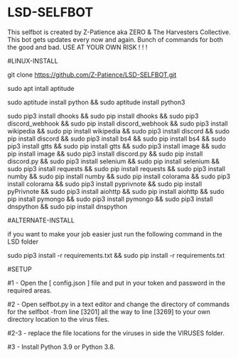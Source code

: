 # LSD-SELFBOT
This selfbot is created by Z-Patience aka ZERO &amp; The Harvesters Collective. This bot gets updates every now and again. Bunch of commands for both the good and bad. USE AT YOUR OWN RISK ! ! ! 


#LINUX-INSTALL

git clone https://github.com/Z-Patience/LSD-SELFBOT.git

sudo apt intall aptitude

sudo aptitude install python && sudo aptitude install python3

sudo pip3 install dhooks && sudo pip install dhooks && sudo pip3 discord_webhook && sudo pip install discord_webhook && sudo pip3 install wikipedia && sudo pip install wikipedia && sudo pip3 install discord && sudo pip install discord && sudo pip3 install bs4 && sudo pip install bs4 && sudo pip3 install gtts && sudo pip install gtts && sudo pip3 install image && sudo pip install image && sudo pip3 install discord.py && sudo pip install discord.py && sudo pip3 install selenium && sudo pip install selenium && sudo pip3 install requests && sudo pip install requests && sudo pip3 install numby && sudo pip install numby && sudo pip install colorama && sudo pip3 install colorama && sudo pip3 install pyprivnote && sudo pip install pyPrivnote && sudo pip3 install aiohttp && sudo pip install aiohttp && sudo pip install pymongo && sudo pip3 install pymongo && sudo pip3 install dnspython && sudo pip install dnspython

#ALTERNATE-INSTALL

if you want to make your job easier just run the following command in the LSD folder

sudo pip3 install -r requirements.txt && sudo pip install -r requirements.txt


#SETUP

#1 - Open the [ config.json ] file and put in your token and password in the required areas.

#2 - Open selfbot.py in a text editor and change the directory of commands for the selfbot -from line [3201] all the way to line [3269] to your own directory location to the virus files.

#2-3 - replace the file locations for the viruses in side the VIRUSES folder.

#3 - Install Python 3.9 or Python 3.8.
